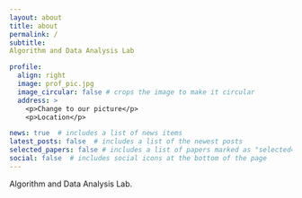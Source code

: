 ```yaml
---
layout: about
title: about
permalink: /
subtitle: 
Algorithm and Data Analysis Lab

profile:
  align: right
  image: prof_pic.jpg
  image_circular: false # crops the image to make it circular
  address: >
    <p>Change to our picture</p>
    <p>Location</p>

news: true  # includes a list of news items
latest_posts: false  # includes a list of the newest posts
selected_papers: false # includes a list of papers marked as "selected={true}"
social: false  # includes social icons at the bottom of the page
---
```


Algorithm and Data Analysis Lab.

